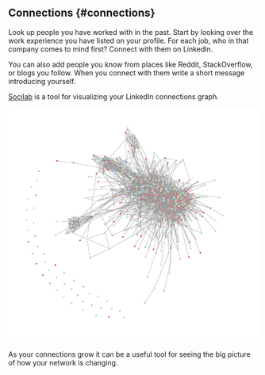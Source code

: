 ## Connections {#connections}

Look up people you have worked with in the past. Start by looking over the work experience you have listed on your profile. For each job, who in that company comes to mind first? Connect with them on LinkedIn.

You can also add people you know from places like Reddit, StackOverflow, or blogs you follow. When you connect with them write a short message introducing yourself.

[Socilab](http://socilab.com/#home) is a tool for visualizing your LinkedIn connections graph. 

![Socilab Visualization of the author's connections](images/quellish-socilab-linkedin-nonames.png)

As your connections grow it can be a useful tool for seeing the big picture of how your network is changing.
